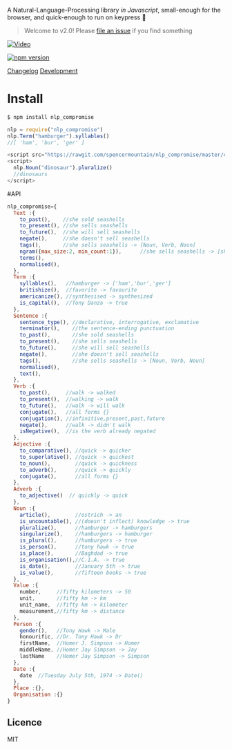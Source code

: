 
A Natural-Language-Processing library *in Javascript*, small-enough for the browser, and quick-enough to run on keypress :two_men_holding_hands:

> Welcome to v2.0!
> Please [file an issue](https://github.com/spencermountain/nlp_compromise/issues/new) if you find something

[![Video](http://i.vimeocdn.com/video/493948602_640.jpg)](https://vimeo.com/109880250)

[![npm version](https://badge.fury.io/js/nlp_compromise.svg)](http://badge.fury.io/js/nlp_compromise)

[Changelog](https://github.com/spencermountain/nlp_compromise/blob/master/docs/changelog.md)
[Development](https://github.com/spencermountain/nlp_compromise/blob/master/docs/development.md)

# Install
```javascript
$ npm install nlp_compromise

nlp = require("nlp_compromise")
nlp.Term("hamburger").syllables()
//[ 'ham', 'bur', 'ger' ]
```

```javascript
<script src="https://rawgit.com/spencermountain/nlp_compromise/master/client_side/nlp.min.js"> </script>
<script>
  nlp.Noun("dinosaur").pluralize()
  //dinosaurs
</script>
```

#API
```javascript
nlp_compromise={
  Text :{
    to_past(),    //she sold seashells
    to_present(), //she sells seashells
    to_future(),  //she will sell seashells
    negate(),     //she doesn't sell seashells
    tags(),       //she sells seashells -> [Noun, Verb, Noun]
    ngram({max_size:2, min_count:1}),      //she sells seashells -> [she sells, sells seashells]
    terms(),
    normalised(),
  },
  Term :{
    syllables(),   //hamburger -> ['ham','bur','ger']
    britishize(),  //favorite -> favourite
    americanize(), //synthesised -> synthesized
    is_capital(),  //Tony Danza -> true
  },
  Sentence :{
    sentence_type(), //declarative, interrogative, exclamative
    terminator(),    //the sentence-ending punctuation
    to_past(),       //she sold seashells
    to_present(),    //she sells seashells
    to_future(),     //she will sell seashells
    negate(),        //she doesn't sell seashells
    tags(),          //she sells seashells -> [Noun, Verb, Noun]
    normalised(),
    text(),
  },
  Verb :{
    to_past(),     //walk -> walked
    to_present(),  //walking -> walk
    to_future(),   //walk -> will walk
    conjugate(),   //all forms {}
    conjugation(), //infinitive,present,past,future
    negate(),      //walk -> didn't walk
    isNegative(),  //is the verb already negated
  },
  Adjective :{
    to_comparative(), //quick -> quicker
    to_superlative(), //quick -> quickest
    to_noun(),        //quick -> quickness
    to_adverb(),      //quick -> quickly
    conjugate(),      //all forms {}
  },
  Adverb :{
    to_adjective()  // quickly -> quick
  },
  Noun :{
    article(),        //ostrich -> an
    is_uncountable(), //(doesn't inflect) knowledge -> true
    pluralize(),      //hamburger -> hamburgers
    singularize(),    //hamburgers -> hamburger
    is_plural(),      //humburgers -> true
    is_person(),      //tony hawk -> true
    is_place(),       //Baghdad -> true
    is_organisation(),//C.I.A. -> true
    is_date(),        //January 5th -> true
    is_value(),       //fifteen books -> true
  },
  Value :{
    number,     //fifty kilometers -> 50
    unit,       //fifty km -> km
    unit_name,  //fifty km -> kilometer
    measurement,//fifty km -> distance
  },
  Person :{
    gender(),   //Tony Hawk -> Male
    honourific, //Dr. Tony Hawk -> Dr
    firstName,  //Homer J. Simpson -> Homer
    middleName, //Homer Jay Simpson -> Jay
    lastName    //Homer Jay Simpson -> Simpson
  },
  Date :{
    date  //Tuesday July 5th, 1974 -> Date()
  },
  Place :{},
  Organisation :{}
}
```

## Licence
MIT